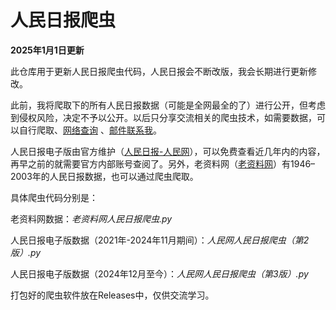 # 人民日报爬虫
**2025年1月1日更新**

此仓库用于更新人民日报爬虫代码，人民日报会不断改版，我会长期进行更新修改。

此前，我将爬取下的所有人民日报数据（可能是全网最全的了）进行公开，但考虑到侵权风险，决定不予以公开。以后只分享交流相关的爬虫技术，如需要数据，可以自行爬取、[网络查询](https://pan.idreams.cc/人民日报数据/) 、[邮件联系我](a@idreams.cc)。

人民日报电子版由官方维护（[人民日报-人民网](http://paper.people.com.cn/rmrb/html/2021-06/08/nbs.D110000renmrb_01.htm)），可以免费查看近几年内的内容，再早之前的就需要官方内部账号查阅了。另外，老资料网（[老资料网](https://www.laoziliao.net/rmrb/)）有1946–2003年的人民日报数据，也可以通过爬虫爬取。

具体爬虫代码分别是：

老资料网数据：*老资料网人民日报爬虫.py*

人民日报电子版数据（2021年-2024年11月期间）：*人民网人民日报爬虫（第2版）.py*

人民日报电子版数据（2024年12月至今）：*人民网人民日报爬虫（第3版）.py*

打包好的爬虫软件放在Releases中，仅供交流学习。


